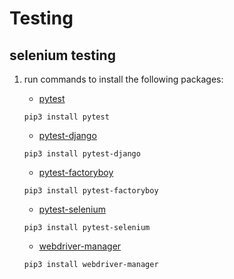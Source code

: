 # Testing

## selenium testing

1. run commands to install the following packages:

    - [pytest](https://pypi.org/project/pytest/)

    `pip3 install pytest`

    - [pytest-django](https://pypi.org/project/pytest-django/)

    `pip3 install pytest-django`

    - [pytest-factoryboy](https://pypi.org/project/pytest-factoryboy/)

    `pip3 install pytest-factoryboy`

    - [pytest-selenium](https://pypi.org/project/pytest-selenium/)

    `pip3 install pytest-selenium`

    - [webdriver-manager](https://pypi.org/project/webdriver-manager/)

    `pip3 install webdriver-manager`

